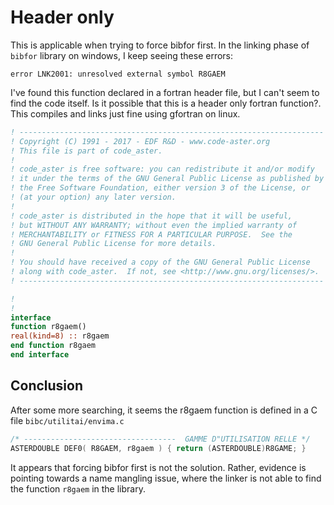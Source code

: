 # Header only

This is applicable when trying to force bibfor first. 
In the linking phase of `bibfor` library on windows, I keep seeing these errors:

`error LNK2001: unresolved external symbol R8GAEM`

I've found this function declared in a fortran header file, but I can't seem to find the code itself. 
Is it possible that this is a header only fortran function?.
This compiles and links just fine using gfortran on linux.


```fortran
! --------------------------------------------------------------------
! Copyright (C) 1991 - 2017 - EDF R&D - www.code-aster.org
! This file is part of code_aster.
!
! code_aster is free software: you can redistribute it and/or modify
! it under the terms of the GNU General Public License as published by
! the Free Software Foundation, either version 3 of the License, or
! (at your option) any later version.
!
! code_aster is distributed in the hope that it will be useful,
! but WITHOUT ANY WARRANTY; without even the implied warranty of
! MERCHANTABILITY or FITNESS FOR A PARTICULAR PURPOSE.  See the
! GNU General Public License for more details.
!
! You should have received a copy of the GNU General Public License
! along with code_aster.  If not, see <http://www.gnu.org/licenses/>.
! --------------------------------------------------------------------

!
!
interface
function r8gaem()
real(kind=8) :: r8gaem
end function r8gaem
end interface
```

## Conclusion

After some more searching, it seems the r8gaem function is defined in a 
C file `bibc/utilitai/envima.c` 

```c
/* ----------------------------------  GAMME D"UTILISATION RELLE */
ASTERDOUBLE DEF0( R8GAEM, r8gaem ) { return (ASTERDOUBLE)R8GAME; }
```

It appears that forcing bibfor first is not the solution. Rather, evidence is pointing towards a
name mangling issue, where the linker is not able to find the function `r8gaem` in the library.
